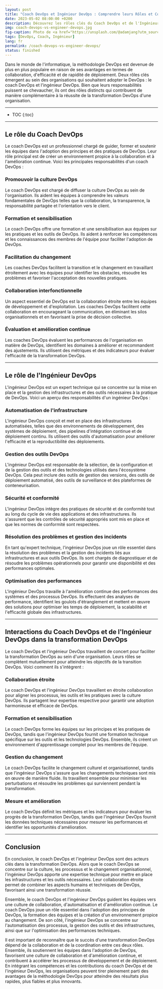 ```yaml
---
layout: post
title: "Coach DevOps et Ingénieur DevOps : Comprendre leurs Rôles et Contributions dans la Transformation DevOps"
date: 2023-05-02 08:00:00 +0200
description: Découvrez les rôles clés du Coach DevOps et de l'Ingénieur DevOps dans la mise en œuvre réussie de la méthodologie DevOps. Obtenez des conseils pratiques pour tirer pleinement parti de la méthodologie DevOps et stimuler l'innovation au sein de votre organisation.
img: coach-devops-vs-engineer-devops.jpg
fig-caption: Photo de <a href="https://unsplash.com/@adamjang?utm_source=unsplash&utm_medium=referral&utm_content=creditCopyText">Adam Jang</a> sur <a href="https://unsplash.com/fr/photos/8pOTAtyd_Mc?utm_source=unsplash&utm_medium=referral&utm_content=creditCopyText">Unsplash</a>
tags: [DevOps, Coach, Ingénieur]
lang: fr
permalink: /coach-devops-vs-engineer-devops/
status: finished
---
```


Dans le monde de l'informatique, la méthodologie DevOps est devenue de plus en plus populaire en raison de ses avantages
en termes de collaboration, d'efficacité et de rapidité de déploiement. Deux rôles clés émergent au sein des 
organisations qui souhaitent adopter le DevOps : le coach DevOps et l'ingénieur DevOps. Bien que leurs responsabilités 
puissent se chevaucher, ils ont des rôles distincts qui contribuent de manière complémentaire à la réussite de la 
transformation DevOps d'une organisation.

<hr class="hr-text" data-content="Plan">

* TOC
{:toc}

<hr class="hr-text" data-content="Coach">

## Le rôle du Coach DevOps
Le coach DevOps est un professionnel chargé de guider, former et soutenir les équipes dans l'adoption des principes et 
des pratiques de DevOps. Leur rôle principal est de créer un environnement propice à la collaboration et à 
l'amélioration continue. Voici les principales responsabilités d'un coach DevOps :

### Promouvoir la culture DevOps
Le coach DevOps est chargé de diffuser la culture DevOps au sein de l'organisation. Ils aident les équipes à comprendre 
les valeurs fondamentales de DevOps telles que la collaboration, la transparence, la responsabilité partagée et 
l'orientation vers le client.

### Formation et sensibilisation
Le coach DevOps offre une formation et une sensibilisation aux équipes sur les pratiques et les outils de DevOps. Ils 
aident à renforcer les compétences et les connaissances des membres de l'équipe pour faciliter l'adoption de DevOps.

### Facilitation du changement
Les coaches DevOps facilitent la transition et le changement en travaillant étroitement avec les équipes pour identifier
les obstacles, résoudre les problèmes et favoriser l'acceptation des nouvelles pratiques.

### Collaboration interfonctionnelle
Un aspect essentiel de DevOps est la collaboration étroite entre les équipes de développement et d'exploitation. Les 
coaches DevOps facilitent cette collaboration en encourageant la communication, en éliminant les silos organisationnels 
et en favorisant la prise de décision collective.

### Évaluation et amélioration continue
Les coaches DevOps évaluent les performances de l'organisation en matière de DevOps, identifient les domaines à 
améliorer et recommandent des ajustements. Ils utilisent des métriques et des indicateurs pour évaluer l'efficacité de 
la transformation DevOps.

<hr class="hr-text" data-content="Ingénieur">

## Le rôle de l'Ingénieur DevOps
L'ingénieur DevOps est un expert technique qui se concentre sur la mise en place et la gestion des infrastructures et 
des outils nécessaires à la pratique de DevOps. Voici un aperçu des responsabilités d'un ingénieur DevOps :

### Automatisation de l'infrastructure
L'ingénieur DevOps conçoit et met en place des infrastructures automatisées, telles que des environnements de 
développement, des systèmes de déploiement, des pipelines d'intégration continue et de déploiement continu. Ils 
utilisent des outils d'automatisation pour améliorer l'efficacité et la reproductibilité des déploiements.

### Gestion des outils DevOps
L'ingénieur DevOps est responsable de la sélection, de la configuration et de la gestion des outils et des technologies 
utilisés dans l'écosystème DevOps. Cela peut inclure des outils de gestion des versions, des outils de déploiement 
automatisé, des outils de surveillance et des plateformes de conteneurisation.

### Sécurité et conformité
L'ingénieur DevOps intègre des pratiques de sécurité et de conformité tout au long du cycle de vie des applications et 
des infrastructures. Ils s'assurent que les contrôles de sécurité appropriés sont mis en place et que les normes de 
conformité sont respectées.

### Résolution des problèmes et gestion des incidents
En tant qu'expert technique, l'ingénieur DevOps joue un rôle essentiel dans la résolution des problèmes et la gestion 
des incidents liés aux infrastructures et aux outils DevOps. Ils sont chargés de diagnostiquer et de résoudre les 
problèmes opérationnels pour garantir une disponibilité et des performances optimales.

### Optimisation des performances
L'ingénieur DevOps travaille à l'amélioration continue des performances des systèmes et des processus DevOps. Ils 
effectuent des analyses de performance, identifient les goulots d'étranglement et mettent en œuvre des solutions pour 
optimiser les temps de déploiement, la scalabilité et l'efficacité globale des infrastructures.

<hr class="hr-text" data-content="Interactions">

## Interactions du Coach DevOps et de l'Ingénieur DevOps dans la transformation DevOps

Le coach DevOps et l'ingénieur DevOps travaillent de concert pour faciliter la transformation DevOps au sein d'une 
organisation. Leurs rôles se complètent mutuellement pour atteindre les objectifs de la transition DevOps. Voici comment
ils s'intègrent :

### Collaboration étroite
Le coach DevOps et l'ingénieur DevOps travaillent en étroite collaboration pour aligner les processus, les outils et les
pratiques avec la culture DevOps. Ils partagent leur expertise respective pour garantir une adoption harmonieuse et 
efficace de DevOps.

### Formation et sensibilisation
Le coach DevOps forme les équipes sur les principes et les pratiques de DevOps, tandis que l'ingénieur DevOps fournit 
une formation technique spécifique sur les outils et les technologies DevOps. Ensemble, ils créent un environnement 
d'apprentissage complet pour les membres de l'équipe.

### Gestion du changement
Le coach DevOps facilite le changement culturel et organisationnel, tandis que l'ingénieur DevOps s'assure que les 
changements techniques sont mis en œuvre de manière fluide. Ils travaillent ensemble pour minimiser les perturbations et
résoudre les problèmes qui surviennent pendant la transformation.

### Mesure et amélioration
Le coach DevOps définit les métriques et les indicateurs pour évaluer les progrès de la transformation DevOps, tandis 
que l'ingénieur DevOps fournit les données techniques nécessaires pour mesurer les performances et identifier les 
opportunités d'amélioration.

<hr class="hr-text" data-content="Conclusion">

## Conclusion

En conclusion, le coach DevOps et l'ingénieur DevOps sont des acteurs clés dans la transformation DevOps. Alors que le 
coach DevOps se concentre sur la culture, les processus et le changement organisationnel, l'ingénieur DevOps apporte une
expertise technique pour mettre en place les infrastructures et les outils nécessaires. Leur collaboration étroite 
permet de combiner les aspects humains et techniques de DevOps, favorisant ainsi une transformation réussie.

Ensemble, le coach DevOps et l'ingénieur DevOps guident les équipes vers une culture de collaboration, d'automatisation 
et d'amélioration continue. Le coach DevOps joue un rôle essentiel dans l'adoption des principes de DevOps, la formation
des équipes et la création d'un environnement propice au changement. De son côté, l'ingénieur DevOps se concentre sur 
l'automatisation des processus, la gestion des outils et des infrastructures, ainsi que sur l'optimisation des 
performances techniques.

Il est important de reconnaître que le succès d'une transformation DevOps dépend de la collaboration et de la 
coordination entre ces deux rôles. Ensemble, ils soutiennent les équipes dans l'adoption de DevOps, favorisent une 
culture de collaboration et d'amélioration continue, et contribuent à accélérer les processus de développement et de 
déploiement. En intégrant les compétences et les contributions du coach DevOps et de l'ingénieur DevOps, les 
organisations peuvent tirer pleinement parti des avantages de la méthodologie DevOps pour atteindre des résultats plus 
rapides, plus fiables et plus innovants.
